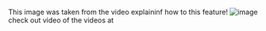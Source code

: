 This image was taken from the video explaininf how to this feature!
![image](https://user-images.githubusercontent.com/102050500/160135758-7425cc20-0d31-470a-8d9a-bf70a655c736.png)
check out video of the videos at 

